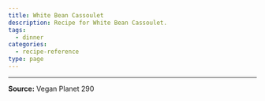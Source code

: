 ```yaml
---
title: White Bean Cassoulet
description: Recipe for White Bean Cassoulet.
tags:
  - dinner
categories:
  - recipe-reference
type: page
---
```


---

**Source:** Vegan Planet 290